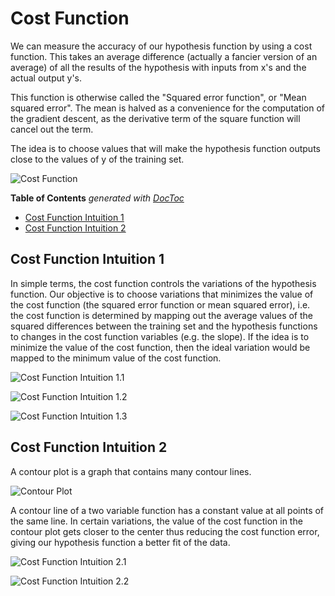 # Cost Function

We can measure the accuracy of our hypothesis function by using a cost function. This takes an average difference (actually a fancier version of an average) of all the results of the hypothesis with inputs from x's and the actual output y's.

This function is otherwise called the "Squared error function", or "Mean squared error". The mean is halved as a convenience for the computation of the gradient descent, as the derivative term of the square function will cancel out the term.

The idea is to choose values that will make the hypothesis function outputs close to the values of y of the training set.

![Cost Function](https://miro.medium.com/max/315/1*E-iWjE3o9luiVapwzYkR7w.png)

<!-- START doctoc generated TOC please keep comment here to allow auto update -->
<!-- DON'T EDIT THIS SECTION, INSTEAD RE-RUN doctoc TO UPDATE -->
**Table of Contents**  *generated with [DocToc](https://github.com/thlorenz/doctoc)*

- [Cost Function Intuition 1](#cost-function-intuition-1)
- [Cost Function Intuition 2](#cost-function-intuition-2)

<!-- END doctoc generated TOC please keep comment here to allow auto update -->

## Cost Function Intuition 1

In simple terms, the cost function controls the variations of the hypothesis function. Our objective is to choose variations that minimizes the value of the cost function (the squared error function or mean squared error), i.e. the cost function is determined by mapping out the average values of the squared differences between the training set and the hypothesis functions to changes in the cost function variables (e.g. the slope). If the idea is to minimize the value of the cost function, then the ideal variation would be mapped to the minimum value of the cost function.

![Cost Function Intuition 1.1](https://d3c33hcgiwev3.cloudfront.net/imageAssetProxy.v1/_B8TJZtREea33w76dwnDIg_3e3d4433e32478f8df446d0b6da26c27_Screenshot-2016-10-26-00.57.56.png?expiry=1616284800000&hmac=tq-ZhflWuhdPFKEigeFNpJ9YGLp4W_6JkRMiIx3AjXk)

![Cost Function Intuition 1.2](https://d3c33hcgiwev3.cloudfront.net/imageAssetProxy.v1/8guexptSEeanbxIMvDC87g_3d86874dfd37b8e3c53c9f6cfa94676c_Screenshot-2016-10-26-01.03.07.png?expiry=1616284800000&hmac=-rZjZ29OUHfNjcYLB8J-0FW3GpgA_vHwd_ub3nGrrfU)

![Cost Function Intuition 1.3](https://d3c33hcgiwev3.cloudfront.net/imageAssetProxy.v1/fph0S5tTEeajtg5TyD0vYA_9b28bdfeb34b2d4914d0b64903735cf1_Screenshot-2016-10-26-01.09.05.png?expiry=1616284800000&hmac=WFgw99edPsMpRjW-LETm83krR_kHzueHPw_odaKWAn0)

## Cost Function Intuition 2

A contour plot is a graph that contains many contour lines.

![Contour Plot](https://d3c33hcgiwev3.cloudfront.net/imageAssetProxy.v1/N2oKYp2wEeaVChLw2Vaaug_d4d1c5b1c90578b32a6672e3b7e4b3a4_Screenshot-2016-10-29-01.14.37.png?expiry=1616284800000&hmac=aZFvZh3HgpHyvMEguEGTR8IObjiTzZmwwaBhY4oKdq4)

A contour line of a two variable function has a constant value at all points of the same line. In certain variations, the value of the cost function in the contour plot gets closer to the center thus reducing the cost function error, giving our hypothesis function a better fit of the data.

![Cost Function Intuition 2.1](https://d3c33hcgiwev3.cloudfront.net/imageAssetProxy.v1/26RZhJ34EeaiZBL80Yza_A_0f38a99c8ceb8aa5b90a5f12136fdf43_Screenshot-2016-10-29-01.14.57.png?expiry=1616284800000&hmac=9sF2SD8FsfYCaqd1tPqHT9qjdutI595UXScnCwmHajM)

![Cost Function Intuition 2.2](https://d3c33hcgiwev3.cloudfront.net/imageAssetProxy.v1/hsGgT536Eeai9RKvXdDYag_2a61803b5f4f86d4290b6e878befc44f_Screenshot-2016-10-29-09.59.41.png?expiry=1616284800000&hmac=K7hov6yDNEKeQBBIvn-Dh9MAxKLWhGQf5lB8kIK4JEk)
